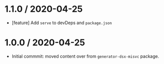 1.1.0 / 2020-04-25
==================

- [feature] Add `serve` to devDeps and `package.json`

1.0.0 / 2020-04-25
==================

- Initial commmit: moved content over from `generator-dsx-misvc` package.
